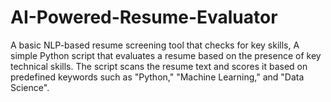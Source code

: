 # AI-Powered-Resume-Evaluator
A basic NLP-based resume screening tool that checks for key skills, A simple Python script that evaluates a resume based on the presence of key technical skills. The script scans the resume text and scores it based on predefined keywords such as "Python," "Machine Learning," and "Data Science". 
